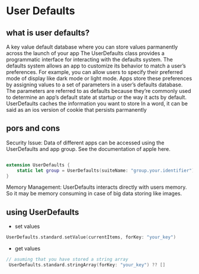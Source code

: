 
# User Defaults

## what is user defaults?
A key value default database where you can store values parmanently across the launch of your app
The UserDefaults class provides a programmatic interface for interacting with the defaults system. The defaults system allows an app to customize its behavior to match a user’s preferences. For example, you can allow users to specify their preferred mode of display like dark mode or light mode.
Apps store these preferences by assigning values to a set of parameters in a user’s defaults database. The parameters are referred to as defaults because they’re commonly used to determine an app’s default state at startup or the way it acts by default.
UserDefaults caches the information you want to store
In a word, it can be said as an ios version of cookie that persists parmanently 


## pors and cons
Security Issue: Data of different apps can be accessed using the UserDefaults and app group. See the documentation of apple here. 
  
```swift

extension UserDefaults {
    static let group = UserDefaults(suiteName: "group.your.identifier")
}
```

Memory Management: UserDefaults interacts directly with users memory. So it may be memory consuming in case of big data storing like images. 


## using UserDefaults

 - set values
 
 ```swift
 UserDefaults.standard.setValue(currentItems, forKey: "your_key")
 
 ```
 
 - get values
 
 ```swift
 // asuming that you have stored a string array
  UserDefaults.standard.stringArray(forKey: "your_key") ?? []
  
  ```
  
